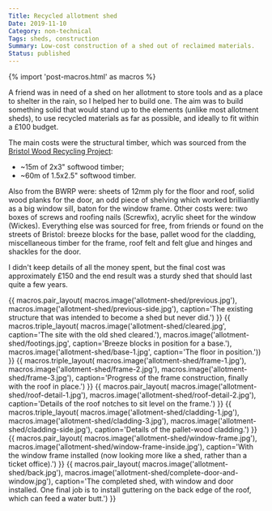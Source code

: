 ```yaml
---
Title: Recycled allotment shed
Date: 2019-11-10
Category: non-technical
Tags: sheds, construction
Summary: Low-cost construction of a shed out of reclaimed materials.
Status: published
---
```


{% import 'post-macros.html' as macros %}

A friend was in need of a shed on her allotment to store tools and as a place
to shelter in the rain, so I helped her to build one. The aim was to build
something solid that would stand up to the elements (unlike most allotment
sheds), to use recycled materials as far as possible, and ideally to fit within
a £100 budget.

The main costs were the structural timber, which was sourced from the [Bristol Wood Recycling
Project](https://www.bwrp.org.uk/):

- ~15m of 2x3" softwood timber;
- ~60m of 1.5x2.5" softwood timber.

Also from the BWRP were: sheets of 12mm ply for the floor and roof, solid wood
planks for the door, an odd piece of shelving which worked brilliantly as a big
window sill, baton for the window frame. Other costs were: two boxes of screws
and roofing nails (Screwfix), acrylic sheet for the window (Wickes). Everything
else was sourced for free, from friends or found on the streets of Bristol:
breeze blocks for the base, pallet wood for the cladding, miscellaneous timber
for the frame, roof felt and felt glue and hinges and shackles for the door.

I didn't keep details of all the money spent, but the final cost was
approximately £150 and the end result was a sturdy shed that should last quite a
few years.

{{ macros.pair_layout(
     macros.image('allotment-shed/previous.jpg'),
     macros.image('allotment-shed/previous-side.jpg'),
     caption='The existing structure that was intended to become a shed but never did.') }}
{{ macros.triple_layout(
     macros.image('allotment-shed/cleared.jpg',
                  caption='The site with the old shed cleared.'),
     macros.image('allotment-shed/footings.jpg',
                  caption='Breeze blocks in position for a base.'),
     macros.image('allotment-shed/base-1.jpg',
                  caption='The floor in position.')) }}
{{ macros.triple_layout(
     macros.image('allotment-shed/frame-1.jpg'),
     macros.image('allotment-shed/frame-2.jpg'),
     macros.image('allotment-shed/frame-3.jpg'),
     caption='Progress of the frame construction, finally with the roof in place.') }}
{{ macros.pair_layout(
     macros.image('allotment-shed/roof-detail-1.jpg'),
     macros.image('allotment-shed/roof-detail-2.jpg'),
     caption='Details of the roof notches to sit level on the frame.') }}
{{ macros.triple_layout(
     macros.image('allotment-shed/cladding-1.jpg'),
     macros.image('allotment-shed/cladding-3.jpg'),
     macros.image('allotment-shed/cladding-side.jpg'),
     caption='Details of the pallet-wood cladding.') }}
{{ macros.pair_layout(
     macros.image('allotment-shed/window-frame.jpg'),
     macros.image('allotment-shed/window-frame-inside.jpg'),
     caption='With the window frame installed (now looking more like a shed, rather than a ticket office).') }}
{{ macros.pair_layout(
     macros.image('allotment-shed/back.jpg'),
     macros.image('allotment-shed/complete-door-and-window.jpg'),
     caption='The completed shed, with window and door installed. One final job is to install guttering on the back edge of the roof, which can feed a water butt.') }}

